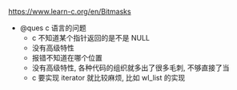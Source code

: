 https://www.learn-c.org/en/Bitmasks

- @ques c 语言的问题
  - c 不知道某个指针返回的是不是 NULL
  - 没有高级特性
  - 报错不知道在哪个位置
  - 没有高级特性, 各种代码的组织就多出了很多毛刺, 不够直接了当
  - c 要实现 iterator 就比较麻烦, 比如 wl_list 的实现
